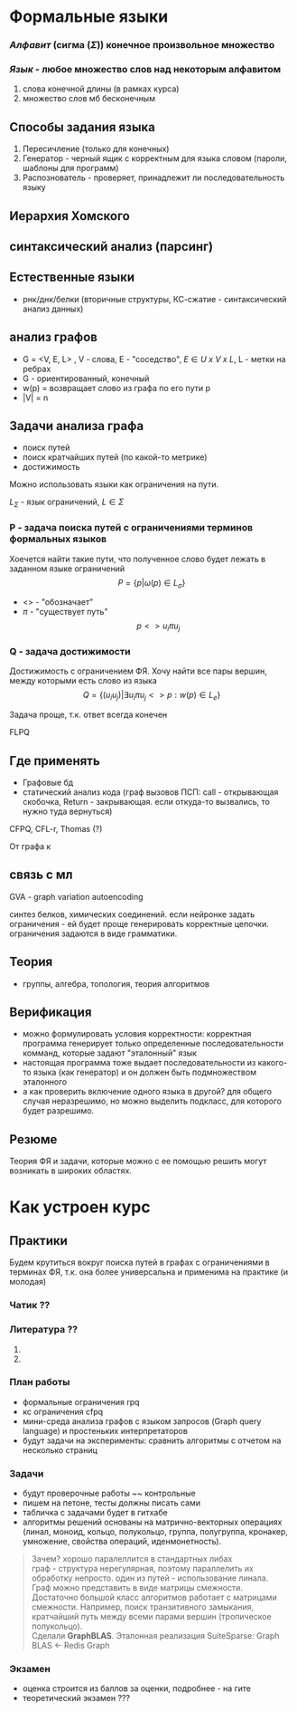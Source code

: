  # Формальные языки
### *Алфавит* (сигма ($\Sigma$)) **конечное** произвольное множество
### *Язык* - любое множество слов над некоторым алфавитом 
1. слова конечной длины (в рамках курса)
2. множество слов мб бесконечным
 ## Способы задания языка
 1. Пересичление (только для конечных)
 2. Генератор - черный ящик с корректным для языка словом (пароли, шаблоны для программ)
 3. Распознователь - проверяет, принадлежит ли последовательность языку 


 ## Иерархия Хомского
 
 ## синтаксический анализ (парсинг)
 ## Естественные языки 
 * рнк/днк/белки (вторичные структуры, КС-сжатие - синтаксический анализ данных)
 ## анализ графов
* G = <V, E, L> , V - слова, Е - "соседство", $Е \in U~x~V~x~L$, L - метки на ребрах
* G - ориентированный, конечный
* w(p) = возвращает слово из графа по его пути  p
* |V| = n
 ## Задачи анализа графа
 * поиск путей 
 * поиск кратчайших путей (по какой-то метрике)
 * достижимость

Можно использовать языки как ограничения на пути.

$L_{\Sigma}$ - язык ограничений, $L \in \Sigma$ 

### P - задача поиска путей с ограничениями терминов формальных языков
Хоечется найти такие пути, что полученное слово будет лежать в заданном языке ограничений 
$$P = \{p |\omega (p) \in L_\sigma\}$$
* <> - "обозначает"
* $\pi$ - "существует путь"
$$p <> u_i \pi u_j$$
### Q - задача достижимости 
Достижимость c ограничением ФЯ. Хочу найти все пары вершин, между которыми есть слово из языка
$$Q = \{(u_iu_j) | \exists u_i \pi u_j <> p: w(p) \in L_e \}$$

Задача проще, т.к. ответ всегда конечен

FLPQ

 ## Где применять
 * Графовые бд
* статический анализ кода (граф вызовов ПСП: call - открывающая скобочка, Return - закрывающая. если откуда-то вызвались, то нужно туда вернуться)

CFPQ, CFL-r, Thomas (?)

От графа к 
 ## связь с мл
 GVA - graph variation autoencoding

 синтез белков, химических соединений. если нейронке задать ограничения - ей будет проще генерировать корректные цепочки. ограничения задаются в виде грамматики.
 ## Теория
 * группы, алгебра, топология, теория алгоритмов

 ## Верификация 
 * можно формулировать условия корректности: корректная программа генерирует только определенные последовательности комманд, которые задают "эталонный" язык 
 * настоящая программа тоже выдает последовательности из какого-то языка (как генератор) и он должен быть подмножеством эталонного
 * а как проверить включение одного языка в другой? для общего случая неразрешимо, но можно выделить подкласс, для которого будет разрешимо.

 ## Резюме
 Теория ФЯ и задачи, которые можно с ее помощью решить могут возникать в широких областях.
 # Как устроен курс

 ## Практики
 Будем крутиться вокруг поиска путей в графах с ограничениями в терминах ФЯ, т.к. она более универсальна и применима на практике (и молодая)
 ### Чатик ??
 ### Литература ?? 
 1. 
 2. 
 ### План работы
 * формальные ограничения rpq
 * кс ограничения cfpq
 * мини-среда анализа графов с языком запросов (Graph query language) и простеньких интерпретаторов 
 * будут задачи на эксперименты: сравнить алгоритмы с отчетом на несколько страниц
### Задачи
* будут проверочные работы ~~ контрольные
 * пишем на петоне, тесты должны писать сами
 * табличка с задачами будет в гитхабе
 * алгоритмы решений основаны на матрично-векторных операциях (линал, моноид, кольцо, полукольцо, группа, полугруппа, кронакер, умножение, свойства операций, иденмонетность).
> Зачем? хорошо паралеллится в стандартных либах  
граф - структура нерегулярная, поэтому параллелить их обработку непросто. один из путей - использование линала.  
Граф можно представить в виде матрицы смежности.  
Достаточно большой класс алгоритмов работает с матрицами смежности. Например, поиск транзитивного замыкания, кратчайший путь между всеми парами вершин (тропическое полукольцо).  
Сделали **GraphBLAS**. Эталонная реализация SuiteSparse: Graph BLAS <- Redis Graph
 
 ### Экзамен 
* оценка строится из баллов за оценки, подробнее - на гите
* теоретический экзамен ???

